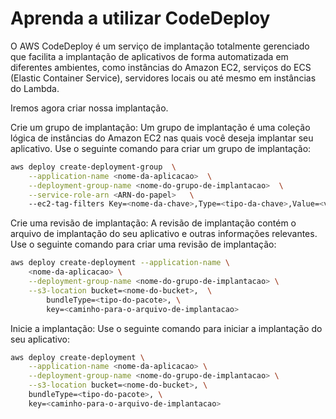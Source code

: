 # Aprenda a utilizar CodeDeploy

O AWS CodeDeploy é um serviço de implantação totalmente gerenciado que facilita a implantação 
de aplicativos de forma automatizada em diferentes ambientes, como instâncias do Amazon EC2, 
serviços do ECS (Elastic Container Service), servidores locais ou até mesmo em instâncias 
do Lambda.

Iremos agora criar nossa implantação.

Crie um grupo de implantação: Um grupo de implantação é uma coleção lógica de instâncias do 
Amazon EC2 nas quais você deseja implantar seu aplicativo. Use o seguinte comando para criar 
um grupo de implantação:

```bash
aws deploy create-deployment-group  \
    --application-name <nome-da-aplicacao>  \
    --deployment-group-name <nome-do-grupo-de-implantacao>  \
    --service-role-arn <ARN-do-papel>   \ 
    --ec2-tag-filters Key=<nome-da-chave>,Type=<tipo-da-chave>,Value=<valor-da-chave>
```

Crie uma revisão de implantação: A revisão de implantação contém o arquivo de implantação do 
seu aplicativo e outras informações relevantes. Use o seguinte comando para criar uma 
revisão de implantação:

```bash
aws deploy create-deployment --application-name \
    <nome-da-aplicacao> \
    --deployment-group-name <nome-do-grupo-de-implantacao> \
    --s3-location bucket=<nome-do-bucket>,  \
        bundleType=<tipo-do-pacote>, \
        key=<caminho-para-o-arquivo-de-implantacao>
```

Inicie a implantação: Use o seguinte comando para iniciar a implantação do seu aplicativo:

```bash
aws deploy create-deployment \
    --application-name <nome-da-aplicacao> \
    --deployment-group-name <nome-do-grupo-de-implantacao> \
    --s3-location bucket=<nome-do-bucket>, \
    bundleType=<tipo-do-pacote>, \
    key=<caminho-para-o-arquivo-de-implantacao>
```
